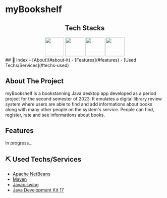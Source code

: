 # myBookshelf
<div align="center">
    <h2>Tech Stacks</h2>
    <img width="60px" src="https://cdn.jsdelivr.net/gh/devicons/devicon/icons/java/java-original.svg"/>
    <img width="60px" src="https://cdn.jsdelivr.net/gh/devicons/devicon/icons/mysql/mysql-original-wordmark.svg"/>
    <img width="60px" src="https://davibatista.tech/assets/images/techs/sql.png"/>
    <img width="60px" src="https://user-images.githubusercontent.com/43886029/158700686-2b7f0d3d-2cfa-4ed0-9783-3b4b0d24469e.svg"/>
</div>
## 📖 Index
- [About](#about-it)
- [Features](#features)
- [Used Techs/Services](#techs-used)

## About The Project <a name = "about-it"></a>

myBookshelf is a bookstanning Java desktop app developed as a period project for the second semester of 2023.
It emulates a digital library review system where users are able to find and add informations about books along with many other people on the system's service. People can find, register, rate and see informations about books.

## Features <a name = "features"></a>

In progress...

## ⛏ Used Techs/Services <a name = "techs-used"></a>

- [Apache NetBeans](https://netbeans.apache.org/)
- [Maven](https://maven.apache.org/)
- [Javax.swing](https://docs.oracle.com/javase%2F7%2Fdocs%2Fapi%2F%2F/javax/swing/package-summary.html)
- [Java Development Kit 17](https://jdk.java.net/17/)